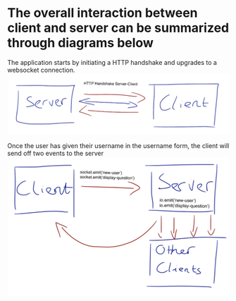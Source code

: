 # The overall interaction between client and server can be summarized through diagrams below

The application starts by initiating a HTTP handshake and upgrades to a websocket connection.
![img1](./pictures/client-server-handshake.PNG)

Once the user has given their username in the username form, the client will send off two events to the server
![img2](./pictures/new-user.PNG)
